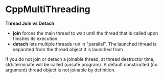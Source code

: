 # **CppMultiThreading**
**Thread Join vs Detach**
- **join** forces the main thread to wait until the thread that is called upon finishes its execution.
- **detach** lets multiple threads run in "parallel". The launched thread is separated from the thread object it is launched from

If you do not join or detach a joinable thread, at thread destructor time, std::terminate will be called (unsafe program).
A default constructed (no argument) thread object is not joinable by definition.